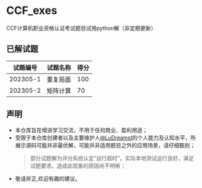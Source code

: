 # CCF_exes
CCF计算机职业资格认证考试题目试用python解（非定期更新）
## 已解试题  
|试题编号|试题名称|得分|  
|---|---|---|
|202305-1|重复局面|100|
|202305-2|矩阵计算|70|  

## 声明  
* 本仓库旨在增进学习交流，不用于任何商业、盈利用途；
* 受限于本仓库创建者以及主要维护人[@LuDreamst](https://github.com/LuDreamst)的个人能力及认知水平，所展示源码可能并非最优解，可能并非适用题目之外的应用场景，请仔细甄别； 
  > 部分试题解为评分系统认定“运行超时”，实际本地测试运行良好，满足试题要求。造成此现象的原因尚不明晰； 
* 敬请斧正,欢迎有趣的建议。
